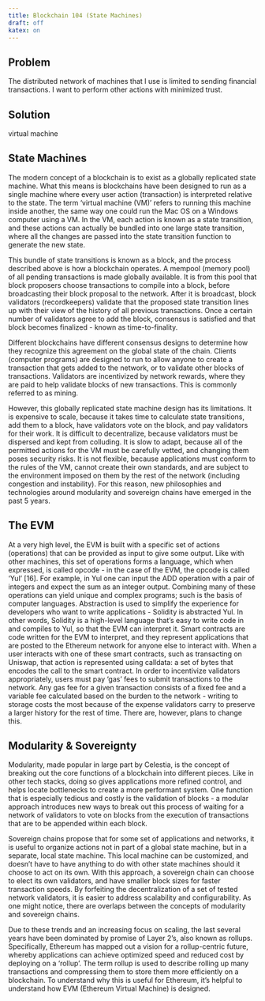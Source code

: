 ```yaml
--- 
title: Blockchain 104 (State Machines)
draft: off 
katex: on 
---
```


## Problem
The distributed network of machines that I use is limited to sending financial transactions. I want to perform other actions with minimized trust.  

## Solution
virtual machine

## State Machines
The modern concept of a blockchain is to exist as a globally replicated state machine. What this means is blockchains have been designed to run as a single machine where every user action (transaction) is interpreted relative to the state. The term ‘virtual machine (VM)’ refers to running this machine inside another, the same way one could run the Mac OS on a Windows computer using a VM. In the VM, each action is known as a state transition, and these actions can actually be bundled into one large state transition, where all the changes are passed into the state transition function to generate the new state. 

This bundle of state transitions is known as a block, and the process described above is how a blockchain operates. A mempool (memory pool) of all pending transactions is made globally available. It is from this pool that block proposers choose transactions to compile into a block, before broadcasting their block proposal to the network. After it is broadcast, block validators (recordkeepers) validate that the proposed state transition lines up with their view of the history of all previous transactions. Once a certain number of validators agree to add the block, consensus is satisfied and that block becomes finalized - known as time-to-finality. 

Different blockchains have different consensus designs to determine how they recognize this agreement on the global state of the chain. Clients (computer programs) are designed to run to allow anyone to create a transaction that gets added to the network, or to validate other blocks of transactions. Validators are incentivized by network rewards, where they are paid to help validate blocks of new transactions. This is commonly referred to as mining. 

However, this globally replicated state machine design has its limitations. It is expensive to scale, because it takes time to calculate state transitions, add them to a block, have validators vote on the block, and pay validators for their work. It is difficult to decentralize, because validators must be dispersed and kept from colluding. It is slow to adapt, because all of the permitted actions for the VM must be carefully vetted, and changing them poses security risks. It is not flexible, because applications must conform to the rules of the VM, cannot create their own standards, and are subject to the environment imposed on them by the rest of the network (including congestion and instability). For this reason, new philosophies and technologies around modularity and sovereign chains have emerged in the past 5 years. 

## The EVM
At a very high level, the EVM is built with a specific set of actions (operations) that can be provided as input to give some output. Like with other machines, this set of operations forms a language, which when expressed, is called opcode - in the case of the EVM, the opcode is called ‘Yul’ [16]. For example, in Yul one can input the ADD operation with a pair of integers and expect the sum as an integer output. Combining many of these operations can yield unique and complex programs; such is the basis of computer languages. Abstraction is used to simplify the experience for developers who want to write applications - Solidity is abstracted Yul. In other words, Solidity is a high-level language that’s easy to write code in and compiles to Yul, so that the EVM can interpret it. Smart contracts are code written for the EVM to interpret, and they represent applications that are posted to the Ethereum network for anyone else to interact with. When a user interacts with one of these smart contracts, such as transacting on Uniswap, that action is represented using calldata: a set of bytes that encodes the call to the smart contract. In order to incentivize validators appropriately, users must pay ‘gas’ fees to submit transactions to the network. Any gas fee for a given transaction consists of a fixed fee and a variable fee calculated based on the burden to the network - writing to storage costs the most because of the expense validators carry to preserve a larger history for the rest of time. There are, however, plans to change this. 

## Modularity & Sovereignty
Modularity, made popular in large part by Celestia, is the concept of breaking out the core functions of a blockchain into different pieces. Like in other tech stacks, doing so gives applications more refined control, and helps locate bottlenecks to create a more performant system. One function that is especially tedious and costly is the validation of blocks - a modular approach introduces new ways to break out this process of waiting for a network of validators to vote on blocks from the execution of transactions that are to be appended within each block. 

Sovereign chains propose that for some set of applications and networks, it is useful to organize actions not in part of a global state machine, but in a separate, local state machine. This local machine can be customized, and doesn’t have to have anything to do with other state machines should it choose to act on its own. With this approach, a sovereign chain can choose to elect its own validators, and have smaller block sizes for faster transaction speeds. By forfeiting the decentralization of a set of tested network validators, it is easier to address scalability and configurability. As one might notice, there are overlaps between the concepts of modularity and sovereign chains. 

Due to these trends and an increasing focus on scaling, the last several years have been dominated by promise of Layer 2’s, also known as rollups. Specifically, Ethereum has mapped out a vision for a rollup-centric future, whereby applications can achieve optimized speed and reduced cost by deploying on a ‘rollup’. The term rollup is used to describe rolling up many transactions and compressing them to store them more efficiently on a blockchain. To understand why this is useful for Ethereum, it’s helpful to understand how EVM (Ethereum Virtual Machine) is designed. 
